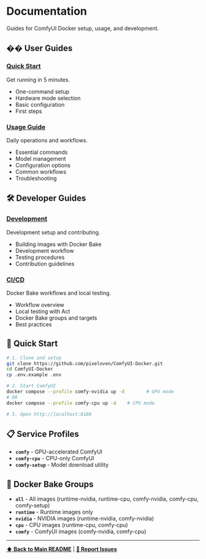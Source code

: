 # Documentation

Guides for ComfyUI Docker setup, usage, and development.

## �� User Guides

### [Quick Start](QUICK_START.md)
Get running in 5 minutes.
- One-command setup
- Hardware mode selection
- Basic configuration
- First steps

### [Usage Guide](USAGE.md)
Daily operations and workflows.
- Essential commands
- Model management
- Configuration options
- Common workflows
- Troubleshooting

## 🛠️ Developer Guides

### [Development](DEVELOPMENT.md)
Development setup and contributing.
- Building images with Docker Bake
- Development workflow
- Testing procedures
- Contribution guidelines

### [CI/CD](CI_CD.md)
Docker Bake workflows and local testing.
- Workflow overview
- Local testing with Act
- Docker Bake groups and targets
- Best practices

## 🚀 Quick Start

```bash
# 1. Clone and setup
git clone https://github.com/pixeloven/ComfyUI-Docker.git
cd ComfyUI-Docker
cp .env.example .env

# 2. Start ComfyUI
docker compose --profile comfy-nvidia up -d        # GPU mode
# OR
docker compose --profile comfy-cpu up -d    # CPU mode

# 3. Open http://localhost:8188
```

## 📋 Service Profiles

- **`comfy`** - GPU-accelerated ComfyUI
- **`comfy-cpu`** - CPU-only ComfyUI  
- **`comfy-setup`** - Model download utility

## 🔧 Docker Bake Groups

- **`all`** - All images (runtime-nvidia, runtime-cpu, comfy-nvidia, comfy-cpu, comfy-setup)
- **`runtime`** - Runtime images only
- **`nvidia`** - NVIDIA images (runtime-nvidia, comfy-nvidia)
- **`cpu`** - CPU images (runtime-cpu, comfy-cpu)
- **`comfy`** - ComfyUI images (comfy-nvidia, comfy-cpu)

---

**[⬆ Back to Main README](../README.md)** | **[🐛 Report Issues](https://github.com/pixeloven/ComfyUI-Docker/issues)**
